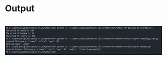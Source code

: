 <h1>Output<h1>
<img src="/Python-for-DSA/Day-07/Screenshot 2025-02-02 000535.png" alt="Day 7 Output" width="600">